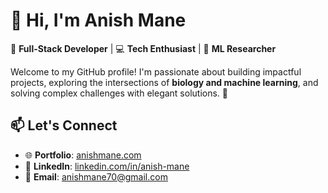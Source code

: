 

# 👋 Hi, I'm **Anish Mane**  

🎯 **Full-Stack Developer** | 💻 **Tech Enthusiast** | 🧬 **ML Researcher**  

Welcome to my GitHub profile! I'm passionate about building impactful projects, exploring the intersections of **biology and machine learning**, and solving complex challenges with elegant solutions. 🚀  


## 📫 **Let's Connect**  

- 🌐 **Portfolio**: [anishmane.com](https://www.anishmane.com/)
- 💼 **LinkedIn**: [linkedin.com/in/anish-mane](https://www.linkedin.com/in/anish-mane/)
- 📧 **Email**: [anishmane70@gmail.com](anishmane70@gmail.com)  

